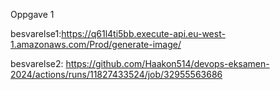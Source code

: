 Oppgave 1

besvarelse1:https://q61l4ti5bb.execute-api.eu-west-1.amazonaws.com/Prod/generate-image/

besvarelse2: https://github.com/Haakon514/devops-eksamen-2024/actions/runs/11827433524/job/32955563686